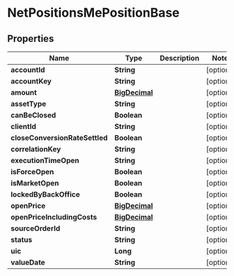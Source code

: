 # NetPositionsMePositionBase

## Properties
Name | Type | Description | Notes
------------ | ------------- | ------------- | -------------
**accountId** | **String** |  |  [optional]
**accountKey** | **String** |  |  [optional]
**amount** | [**BigDecimal**](BigDecimal.md) |  |  [optional]
**assetType** | **String** |  |  [optional]
**canBeClosed** | **Boolean** |  |  [optional]
**clientId** | **String** |  |  [optional]
**closeConversionRateSettled** | **Boolean** |  |  [optional]
**correlationKey** | **String** |  |  [optional]
**executionTimeOpen** | **String** |  |  [optional]
**isForceOpen** | **Boolean** |  |  [optional]
**isMarketOpen** | **Boolean** |  |  [optional]
**lockedByBackOffice** | **Boolean** |  |  [optional]
**openPrice** | [**BigDecimal**](BigDecimal.md) |  |  [optional]
**openPriceIncludingCosts** | [**BigDecimal**](BigDecimal.md) |  |  [optional]
**sourceOrderId** | **String** |  |  [optional]
**status** | **String** |  |  [optional]
**uic** | **Long** |  |  [optional]
**valueDate** | **String** |  |  [optional]
